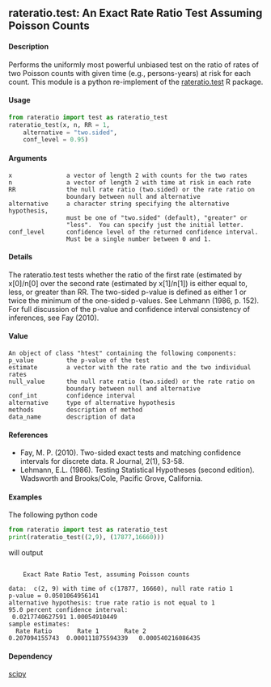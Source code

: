 ## rateratio.test: An Exact Rate Ratio Test Assuming Poisson Counts ###

#### Description ####
Performs the uniformly most powerful unbiased test on the ratio of rates
of two Poisson counts with given time (e.g., persons-years) at risk for
each count. This module is a python re-implement of the 
[rateratio.test](https://cran.r-project.org/package=rateratio.test)
R package.

#### Usage ####
```python
from rateratio import test as rateratio_test
rateratio_test(x, n, RR = 1, 
    alternative = "two.sided",
    conf_level = 0.95)
```

#### Arguments ####
    x               a vector of length 2 with counts for the two rates
    n               a vector of length 2 with time at risk in each rate
    RR              the null rate ratio (two.sided) or the rate ratio on
                    boundary between null and alternative
    alternative     a character string specifying the alternative hypothesis,
                    must be one of "two.sided" (default), "greater" or
                    "less".  You can specify just the initial letter.
    conf_level      confidence level of the returned confidence interval.
                    Must be a single number between 0 and 1.

#### Details ####
The rateratio.test tests whether the ratio of the first rate (estimated
by x[0]/n[0] over the second rate (estimated by x[1]/n[1]) is either
equal to, less, or greater than RR. The two-sided p-value is defined as
either 1 or twice the minimum of the one-sided p-values.
See Lehmann (1986, p. 152). For full discussion of the p-value and
confidence interval consistency of inferences, see Fay (2010).

#### Value ####
    An object of class "htest" containing the following components:
    p_value         the p-value of the test
    estimate        a vector with the rate ratio and the two individual rates
    null_value      the null rate ratio (two.sided) or the rate ratio on
                    boundary between null and alternative
    conf_int        confidence interval
    alternative     type of alternative hypothesis
    methods         description of method
    data_name       description of data

#### References ####
* Fay, M. P. (2010). Two-sided exact tests and matching confidence
  intervals for discrete data. R Journal, 2(1), 53-58.
* Lehmann, E.L. (1986). Testing Statistical Hypotheses (second edition).
  Wadsworth and Brooks/Cole, Pacific Grove, California.

#### Examples ####
The following python code
```python
from rateratio import test as rateratio_test
print(rateratio_test((2,9), (17877,16660)))
```
will output
```

	Exact Rate Ratio Test, assuming Poisson counts

data:  c(2, 9) with time of c(17877, 16660), null rate ratio 1
p-value = 0.0501064956141
alternative hypothesis: true rate ratio is not equal to 1
95.0 percent confidence interval:
 0.0217740627591 1.00054910449
sample estimates:
  Rate Ratio       Rate 1       Rate 2
0.207094155743	0.000111875594339	0.000540216086435
```

#### Dependency ####
[scipy](https://www.scipy.org/)
